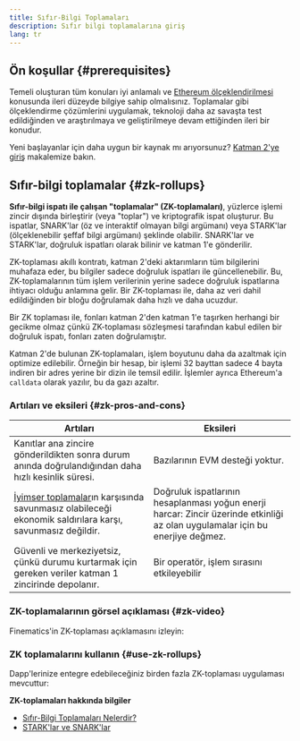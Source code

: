 ```yaml
---
title: Sıfır-Bilgi Toplamaları
description: Sıfır bilgi toplamalarına giriş
lang: tr
---
```


## Ön koşullar {#prerequisites}

Temeli oluşturan tüm konuları iyi anlamalı ve [Ethereum ölçeklendirilmesi](/developers/docs/scaling/) konusunda ileri düzeyde bilgiye sahip olmalısınız. Toplamalar gibi ölçeklendirme çözümlerini uygulamak, teknoloji daha az savaşta test edildiğinden ve araştırılmaya ve geliştirilmeye devam ettiğinden ileri bir konudur.

Yeni başlayanlar için daha uygun bir kaynak mı arıyorsunuz? [Katman 2'ye giriş](/layer-2/) makalemize bakın.

## Sıfır-bilgi toplamalar {#zk-rollups}

**Sıfır-bilgi ispatı ile çalışan "toplamalar" (ZK-toplamaları)**, yüzlerce işlemi zincir dışında birleştirir (veya "toplar") ve kriptografik ispat oluşturur. Bu ispatlar, SNARK'lar (öz ve interaktif olmayan bilgi argümanı) veya STARK'lar (ölçeklenebilir şeffaf bilgi argümanı) şeklinde olabilir. SNARK'lar ve STARK'lar, doğruluk ispatları olarak bilinir ve katman 1'e gönderilir.

ZK-toplaması akıllı kontratı, katman 2'deki aktarımların tüm bilgilerini muhafaza eder, bu bilgiler sadece doğruluk ispatları ile güncellenebilir. Bu, ZK-toplamalarının tüm işlem verilerinin yerine sadece doğruluk ispatlarına ihtiyacı olduğu anlamına gelir. Bir ZK-toplaması ile, daha az veri dahil edildiğinden bir bloğu doğrulamak daha hızlı ve daha ucuzdur.

Bir ZK toplaması ile, fonları katman 2'den katman 1'e taşırken herhangi bir gecikme olmaz çünkü ZK-toplaması sözleşmesi tarafından kabul edilen bir doğruluk ispatı, fonları zaten doğrulamıştır.

Katman 2'de bulunan ZK-toplamaları, işlem boyutunu daha da azaltmak için optimize edilebilir. Örneğin bir hesap, bir işlemi 32 bayttan sadece 4 bayta indiren bir adres yerine bir dizin ile temsil edilir. İşlemler ayrıca Ethereum'a `calldata` olarak yazılır, bu da gazı azaltır.

### Artıları ve eksileri {#zk-pros-and-cons}

| Artıları                                                                                                                             | Eksileri                                                                                                                       |
| ------------------------------------------------------------------------------------------------------------------------------------ | ------------------------------------------------------------------------------------------------------------------------------ |
| Kanıtlar ana zincire gönderildikten sonra durum anında doğrulandığından daha hızlı kesinlik süresi.                                  | Bazılarının EVM desteği yoktur.                                                                                                |
| [İyimser toplamalar](#optimistic-pros-and-cons)ın karşısında savunmasız olabileceği ekonomik saldırılara karşı, savunmasız değildir. | Doğruluk ispatlarının hesaplanması yoğun enerji harcar: Zincir üzerinde etkinliği az olan uygulamalar için bu enerjiye değmez. |
| Güvenli ve merkeziyetsiz, çünkü durumu kurtarmak için gereken veriler katman 1 zincirinde depolanır.                                 | Bir operatör, işlem sırasını etkileyebilir                                                                                     |

### ZK-toplamalarının görsel açıklaması {#zk-video}

Finematics'in ZK-toplaması açıklamasını izleyin:

<YouTube id="7pWxCklcNsU" start="406" />

### ZK toplamalarını kullanın {#use-zk-rollups}

Dapp'lerinize entegre edebileceğiniz birden fazla ZK-toplaması uygulaması mevcuttur:

<RollupProductDevDoc rollupType="zk" />

**ZK-toplamaları hakkında bilgiler**

- [Sıfır-Bilgi Toplamaları Nelerdir?](https://coinmarketcap.com/alexandria/glossary/zero-knowledge-rollups)
- [STARK'lar ve SNARK'lar](https://consensys.net/blog/blockchain-explained/zero-knowledge-proofs-starks-vs-snarks/)
